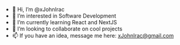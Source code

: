 - 👋 Hi, I’m @xJohnlrac
- 👀 I’m interested in Software Development
- 🌱 I’m currently learning React and NextJS
- 💞️ I’m looking to collaborate on cool projects
- 📫 If you have an idea, message me here: xJohnlrac@gmail.com

<!---
xJohnlrac/xJohnlrac is a ✨ special ✨ repository because its `README.md` (this file) appears on your GitHub profile.
You can click the Preview link to take a look at your changes.
--->
